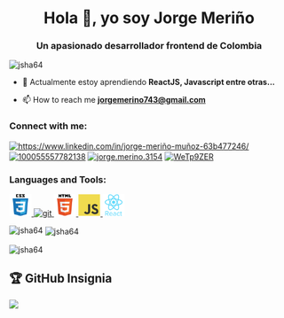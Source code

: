 <h1 align="center">Hola 👋, yo soy Jorge Meriño</h1>
<h3 align="center">Un apasionado desarrollador frontend de Colombia</h3>

<p align="left"> <img src="https://komarev.com/ghpvc/?username=jsha64&label=Profile%20views&color=0e75b6&style=flat" alt="jsha64" /> </p>

- 🌱 Actualmente estoy aprendiendo **ReactJS, Javascript entre otras...**

- 📫 How to reach me **jorgemerino743@gmail.com**

<h3 align="left">Connect with me:</h3>
<p align="left">
<a href="https://linkedin.com/in/https://www.linkedin.com/in/jorge-meriño-muñoz-63b477246/" target="blank"><img align="center" src="https://raw.githubusercontent.com/rahuldkjain/github-profile-readme-generator/master/src/images/icons/Social/linked-in-alt.svg" alt="https://www.linkedin.com/in/jorge-meriño-muñoz-63b477246/" height="30" width="40" /></a>
<a href="https://fb.com/100055557782138" target="blank"><img align="center" src="https://raw.githubusercontent.com/rahuldkjain/github-profile-readme-generator/master/src/images/icons/Social/facebook.svg" alt="100055557782138" height="30" width="40" /></a>
<a href="https://instagram.com/jorge.merino.3154" target="blank"><img align="center" src="https://raw.githubusercontent.com/rahuldkjain/github-profile-readme-generator/master/src/images/icons/Social/instagram.svg" alt="jorge.merino.3154" height="30" width="40" /></a>
<a href="https://discord.gg/WeTp9ZER" target="blank"><img align="center" src="https://raw.githubusercontent.com/rahuldkjain/github-profile-readme-generator/master/src/images/icons/Social/discord.svg" alt="WeTp9ZER" height="30" width="40" /></a>
</p>

<h3 align="left">Languages and Tools:</h3>
<p align="left"> <a href="https://www.w3schools.com/css/" target="_blank" rel="noreferrer"> <img src="https://raw.githubusercontent.com/devicons/devicon/master/icons/css3/css3-original-wordmark.svg" alt="css3" width="40" height="40"/> </a> <a href="https://git-scm.com/" target="_blank" rel="noreferrer"> <img src="https://www.vectorlogo.zone/logos/git-scm/git-scm-icon.svg" alt="git" width="40" height="40"/> </a> <a href="https://www.w3.org/html/" target="_blank" rel="noreferrer"> <img src="https://raw.githubusercontent.com/devicons/devicon/master/icons/html5/html5-original-wordmark.svg" alt="html5" width="40" height="40"/> </a> <a href="https://developer.mozilla.org/en-US/docs/Web/JavaScript" target="_blank" rel="noreferrer"> <img src="https://raw.githubusercontent.com/devicons/devicon/master/icons/javascript/javascript-original.svg" alt="javascript" width="40" height="40"/> </a> <a href="https://reactjs.org/" target="_blank" rel="noreferrer"> <img src="https://raw.githubusercontent.com/devicons/devicon/master/icons/react/react-original-wordmark.svg" alt="react" width="40" height="40"/> </a> </p>

<p><img align="left" src="https://github-readme-stats.vercel.app/api/top-langs?username=jsha64&show_icons=true&locale=en&layout=compact" alt="jsha64" /></p>

<p>&nbsp;<img align="center" src="https://github-readme-stats.vercel.app/api?username=jsha64&show_icons=true&locale=en" alt="jsha64" /></p>

<p><img align="center" src="https://github-readme-streak-stats.herokuapp.com/?user=jsha64&" alt="jsha64" /></p>


## 🏆 GitHub Insignia

<img width=300px heigth=300px src="https://user-images.githubusercontent.com/97411192/211182082-af7e4e85-f6cd-4b2d-b8a7-0e680ae74825.png">
